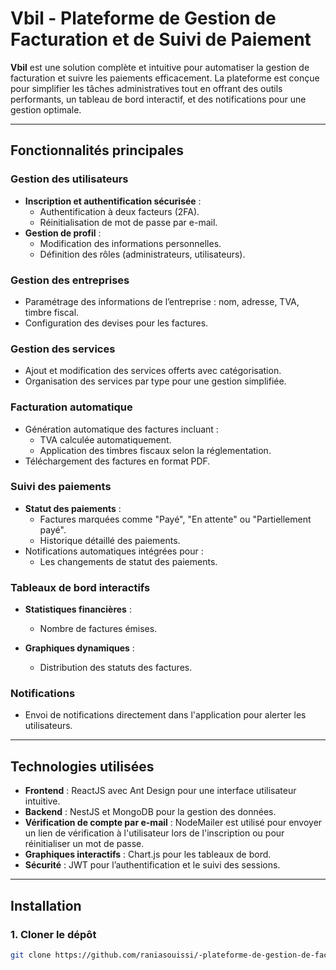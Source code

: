 # **Vbil - Plateforme de Gestion de Facturation et de Suivi de Paiement**

**Vbil** est une solution complète et intuitive pour automatiser la gestion de facturation et suivre les paiements efficacement. La plateforme est conçue pour simplifier les tâches administratives tout en offrant des outils performants, un tableau de bord interactif, et des notifications pour une gestion optimale.

---

## **Fonctionnalités principales**

### **Gestion des utilisateurs**
- **Inscription et authentification sécurisée** :
  - Authentification à deux facteurs (2FA).
  - Réinitialisation de mot de passe par e-mail.
- **Gestion de profil** :
  - Modification des informations personnelles.
  - Définition des rôles (administrateurs, utilisateurs).

### **Gestion des entreprises**
- Paramétrage des informations de l’entreprise : nom, adresse, TVA, timbre fiscal.
- Configuration des devises pour les factures.

### **Gestion des services**
- Ajout et modification des services offerts avec catégorisation.
- Organisation des services par type pour une gestion simplifiée.

### **Facturation automatique**
- Génération automatique des factures incluant :
  - TVA calculée automatiquement.
  - Application des timbres fiscaux selon la réglementation.
- Téléchargement des factures en format PDF.


### **Suivi des paiements**
- **Statut des paiements** :
  - Factures marquées comme "Payé", "En attente" ou "Partiellement payé".
  - Historique détaillé des paiements.
- Notifications automatiques intégrées pour :
  - Les changements de statut des paiements.

### **Tableaux de bord interactifs**
- **Statistiques financières** :
  - Nombre de factures émises.
    
- **Graphiques dynamiques** :
  - Distribution des statuts des factures.

### **Notifications**
- Envoi de notifications directement dans l'application pour alerter les utilisateurs.


---

## **Technologies utilisées**
- **Frontend** : ReactJS avec Ant Design pour une interface utilisateur intuitive.
- **Backend** : NestJS et MongoDB pour la gestion des données.
- **Vérification de compte par e-mail** : NodeMailer est utilisé pour envoyer un lien de vérification à l'utilisateur lors de l'inscription ou pour réinitialiser un mot de passe.
- **Graphiques interactifs** : Chart.js pour les tableaux de bord.
- **Sécurité** : JWT pour l’authentification et le suivi des sessions.

---

## **Installation**

### **1. Cloner le dépôt**
```bash
git clone https://github.com/raniasouissi/-plateforme-de-gestion-de-facturation-et-suivi-de-paiement-VBIL-.git

